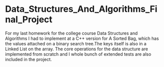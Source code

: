 # Data_Structures_And_Algorithms_Final_Project

For my last homework for the college course Data Structures and Algorithms I had to implement at a C++ version for A Sorted Bag, 
which has the values attached on a binary search tree.The keys itself is also in a Linked List on the array.
The core operations for the data structure are implemented from scratch and I whole bunch of extended tests are 
also included in the project.
